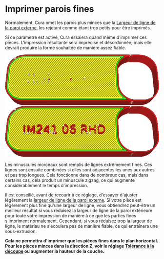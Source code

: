 Imprimer parois fines
====
Normalement, Cura omet les parois plus minces que la [Largeur de ligne de la paroi externe](../resolution/wall_line_width_0.md), les rejetant comme étant trop petits pour être imprimés.

Si ce paramètre est activé, Cura essaiera quand même d'imprimer ces pièces. L'impression résultante sera imprécise et désordonnée, mais elle devrait produire la forme souhaitée de manière assez fiable.

![Certaines pièces sont trop fines pour être imprimées](../../../articles/images/fill_outline_gaps_disabled.png)
![Avec ce paramètre activé, même les parties fines seront imprimées](../../../articles/images/fill_outline_gaps_enabled.png)

Les minuscules morceaux sont remplis de lignes extrêmement fines. Ces lignes sont ensuite combinées si elles sont adjacentes les unes aux autres et pas trop longues. Cela fonctionne dans de nombreux cas, mais dans certains cas, cela produit un minuscule zigzag, ce qui augmente considérablement le temps d'impression.

Il est conseillé, avant de recourir à ce réglage, d'essayer d'ajuster légèrement la [largeur de ligne de la paroi externe](../resolution/wall_line_width_0.md). Si votre pièce est légèrement plus fine qu'une largeur de ligne, vous obtiendrez peut-être un meilleur résultat si vous réduisez la largeur de ligne de la paroi extérieure pour toute votre impression de manière à ce que les parties fines s'impriment normalement. Cependant, si vous réduisez trop la largeur de ligne, le matériau ne s'écoulera pas de manière fiable, ce qui entraînera une sous-extrusion.

**Cela ne permettra d'imprimer que les pièces fines dans le plan horizontal. Pour les pièces minces dans la direction Z, voir le réglage [Tolérance à la découpe](../experimental/slicing_tolerance.md) ou augmenter la hauteur de la couche.**
